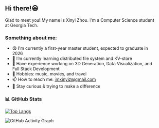 ## Hi there!😆
Glad to meet you! My name is Xinyi Zhou. I'm a Computer Science student at Georgia Tech.  

### Something about me:  
- 😪 I'm currently a first-year master student, expected to graduate in 2026
- 🌱 I’m currently learning distributed file system and KV-store
- 🔭 Have experience working on 3D Generation, Data Visualization, and Full Stack Development
- 🎵 Hobbies: music, movies, and travel
- 📫 How to reach me: imxinyiz@gmail.com
- 🍰 Stay curious & trying to make a difference

### 📊 GitHub Stats

[![Top Langs](https://github-readme-stats.vercel.app/api/top-langs/?username=ritzzzz2021&layout=compact)](https://github.com/anuraghazra/github-readme-stats)

![GitHub Activity Graph](https://github-readme-activity-graph.cyclic.app/graph?username=ritzzzz2021&theme=light)



<!--
**RitzzzZ2021/RitzzzZ2021** is a ✨ _special_ ✨ repository because its `README.md` (this file) appears on your GitHub profile.

Here are some ideas to get you started:

- 🔭 I’m currently working on ...
- 🌱 I’m currently learning ...
- 👯 I’m looking to collaborate on ...
- 🤔 I’m looking for help with ...
- 💬 Ask me about ...
- 📫 How to reach me: ...
- 😄 Pronouns: ...
- ⚡ Fun fact: ...
-->
